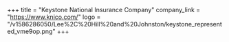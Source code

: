 +++
title = "Keystone National Insurance Company"
company_link = "https://www.knico.com/"
logo = "/v1586286050/Lee%2C%20Hill%20and%20Johnston/keystone_represented_vme9op.png"
+++
